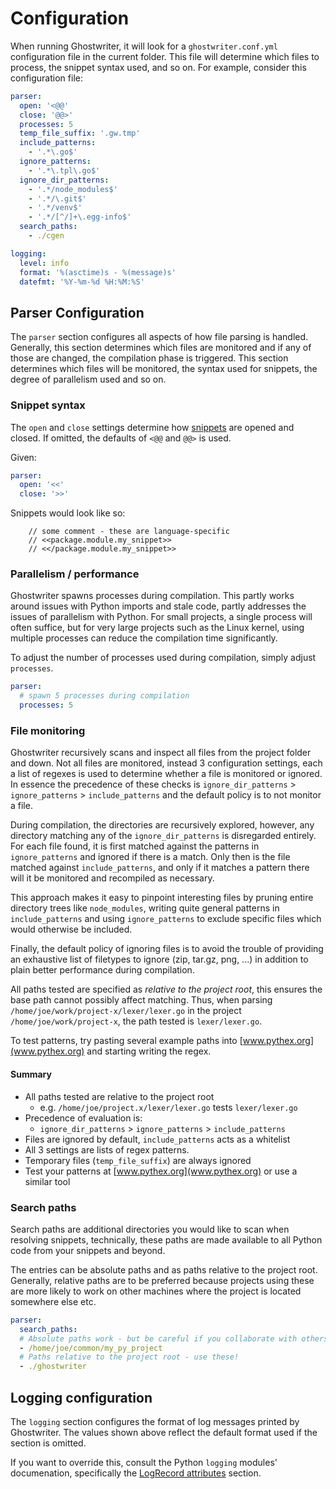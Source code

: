 # Configuration

When running Ghostwriter, it will look for a `ghostwriter.conf.yml` configuration file in the current folder. This file will determine which files to process, the snippet syntax used, and so on. For example, consider this configuration file:

```yaml
parser:
  open: '<@@'
  close: '@@>'
  processes: 5
  temp_file_suffix: '.gw.tmp'
  include_patterns:
    - '.*\.go$'
  ignore_patterns:
    - '.*\.tpl\.go$'
  ignore_dir_patterns:
    - '.*/node_modules$'
    - '.*/\.git$'
    - '.*/venv$'
    - '.*/[^/]+\.egg-info$'
  search_paths:
    - ./cgen

logging:
  level: info
  format: '%(asctime)s - %(message)s'
  datefmt: '%Y-%m-%d %H:%M:%S'
```

## Parser Configuration
The `parser` section configures all aspects of how file parsing is handled. Generally, this section determines which files are monitored and if any of those are changed, the compilation phase is triggered. This section determines which files will be monitored, the syntax used for snippets, the degree of parallelism used and so on.

### Snippet syntax
The `open` and `close` settings determine how [snippets](2-snippets.md) are opened and closed. If omitted, the defaults of `<@@` and `@@>` is used.

Given:
```yaml
parser:
  open: '<<'
  close: '>>'
```

Snippets would look like so:
```text
    // some comment - these are language-specific
    // <<package.module.my_snippet>>
    // <</package.module.my_snippet>>
```

### Parallelism / performance
Ghostwriter spawns processes during compilation. This partly works around issues with Python imports and stale code, partly addresses the issues of parallelism with Python. 
For small projects, a single process will often suffice, but for very large projects such as the Linux kernel, using multiple processes can reduce the compilation time significantly.

To adjust the number of processes used during compilation, simply adjust `processes`.
```yaml
parser:
  # spawn 5 processes during compilation
  processes: 5
```

### File monitoring
Ghostwriter recursively scans and inspect all files from the project folder and down. Not all files are monitored, instead 3 configuration settings, each a list of regexes is used to determine whether a file is monitored or ignored.
In essence the precedence of these checks is `ignore_dir_patterns` > `ignore_patterns` > `include_patterns` and the default policy is to not monitor a file.

During compilation, the directories are recursively explored, however, any directory matching any of the `ignore_dir_patterns` is disregarded entirely. For each file found, it is first matched against the patterns in `ignore_patterns` and ignored if there is a match. Only then is the file matched against `include_patterns`, and only if it matches a pattern there will it be monitored and recompiled as necessary.

This approach makes it easy to pinpoint interesting files by pruning entire directory trees like `node_modules`, writing quite general patterns in `include_patterns` and using `ignore_patterns` to exclude specific files which would otherwise be included.

Finally, the default policy of ignoring files is to avoid the trouble of providing an exhaustive list of filetypes to ignore (zip, tar.gz, png, ...) in addition to plain better performance during compilation.

All paths tested are specified as *relative to the project root*, this ensures the base path cannot possibly affect matching. Thus, when parsing `/home/joe/work/project-x/lexer/lexer.go` in the project `/home/joe/work/project-x`, the path tested is `lexer/lexer.go`.

To test patterns, try pasting several example paths into [www.pythex.org](www.pythex.org) and starting writing the regex.

#### Summary

* All paths tested are relative to the project root
    * e.g. `/home/joe/project.x/lexer/lexer.go` tests `lexer/lexer.go`
* Precedence of evaluation is:
    * `ignore_dir_patterns` > `ignore_patterns` > `include_patterns`
* Files are ignored by default, `include_patterns` acts as a whitelist
* All 3 settings are lists of regex patterns.
* Temporary files (`temp_file_suffix`) are always ignored
* Test your patterns at [www.pythex.org](www.pythex.org) or use a similar tool

### Search paths
Search paths are additional directories you would like to scan when resolving snippets, technically, these paths are made available to all Python code from your snippets and beyond.

The entries can be absolute paths and as paths relative to the project root. Generally, relative paths are to be preferred because projects using these are more likely to work on other machines where the project is located somewhere else etc.

```yaml
parser:
  search_paths:
  # Absolute paths work - but be careful if you collaborate with others
  - /home/joe/common/my_py_project
  # Paths relative to the project root - use these!
  - ./ghostwriter
```

## Logging configuration
The `logging` section configures the format of log messages printed by Ghostwriter. The values shown above reflect the default format used if the section is omitted. 

If you want to override this, consult the Python `logging` modules' documenation, specifically the [LogRecord attributes](https://docs.python.org/3/library/logging.html#logrecord-attributes) section.
